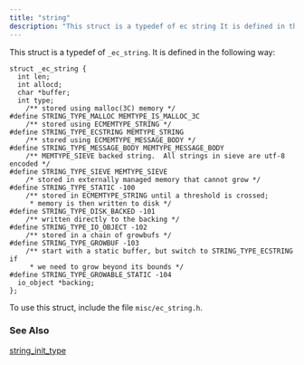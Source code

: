 ```yaml
---
title: "string"
description: "This struct is a typedef of ec string It is defined in the following way To use this struct include the file misc ec string h string init type..."
---
```


This struct is a typedef of `_ec_string`. It is defined in the following way:

```
struct _ec_string {
  int len;
  int allocd;
  char *buffer;
  int type;
    /** stored using malloc(3C) memory */
#define STRING_TYPE_MALLOC MEMTYPE_IS_MALLOC_3C
    /** stored using ECMEMTYPE_STRING */
#define STRING_TYPE_ECSTRING MEMTYPE_STRING
    /** stored using ECMEMTYPE_MESSAGE_BODY */
#define STRING_TYPE_MESSAGE_BODY MEMTYPE_MESSAGE_BODY
    /** MEMTYPE_SIEVE backed string.  All strings in sieve are utf-8 encoded */
#define STRING_TYPE_SIEVE MEMTYPE_SIEVE
    /* stored in externally managed memory that cannot grow */
#define STRING_TYPE_STATIC -100
    /** stored in ECMEMTYPE_STRING until a threshold is crossed;
     * memory is then written to disk */
#define STRING_TYPE_DISK_BACKED -101
    /** written directly to the backing */
#define STRING_TYPE_IO_OBJECT -102
    /** stored in a chain of growbufs */
#define STRING_TYPE_GROWBUF -103
    /** start with a static buffer, but switch to STRING_TYPE_ECSTRING if
     * we need to grow beyond its bounds */
#define STRING_TYPE_GROWABLE_STATIC -104
  io_object *backing;
};
```

To use this struct, include the file `misc/ec_string.h`.

### <a name="idp45772960"></a> See Also

[string_init_type](/momentum/3/3-api/apis-string-init-type)